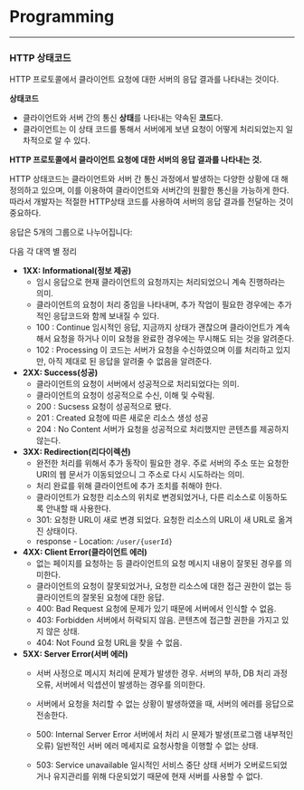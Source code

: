 # Programming

---
### HTTP 상태코드

HTTP 프로토콜에서 클라이언트 요청에 대한 서버의 응답 결과를 나타내는 것이다.

**상태코드**
- 클라이언트와 서버 간의 통신 **상태**를 나타내는 약속된 **코드**다.
- 클라이언트는 이 상태 코드를 통해서 서버에게 보낸 요청이 어떻게 처리되었는지 일차적으로 알 수 있다. 

**HTTP 프로토콜에서 클라이언트 요청에 대한 서버의 응답 결과를 나타내는 것.**

HTTP 상태코드는 클라이언트와 서버 간 통신 과정에서 발생하는 다양한 상황에 대 해 정의하고 있으며, 이를 이용하여 클라이언트와 서버간의 원활한 통신을 가능하게 한다. 
따라서 개발자는 적절한 HTTP상태 코드를 사용하여 서버의 응답 결과를 전달하는 것이 중요하다.

응답은 5개의 그룹으로 나누어집니다: 

다음 각 대역 별 정리

- **1XX: Informational(정보 제공)**
    - 임시 응답으로 현재 클라이언트의 요청까지는 처리되었으니 계속 진행하라는 의미.
    - 클라이언트의 요청이 처리 중임을 나타내며, 추가 작업이 필요한 경우에는 추가적인 응답코드와 함께 보내질 수 있다.
    - 100 : Continue 임시적인 응답, 지금까지 상태가 괜찮으며 클라이언트가 계속해서 요청을 하거나 이미 요청을 완료한 경우에는 무시해도 되는 것을 알려준다.
    - 102 : Processing 이 코드는 서버가 요청을 수신하였으며 이를 처리하고 있지만, 아직 제대로 된 응답을 알려줄 수 없음을 알려준다.
- **2XX: Success(성공)**
    - 클라이언트의 요청이 서버에서 성공적으로 처리되었다는 의미.
    - 클라이언트의 요청이 성공적으로 수신, 이해 및 수락됨.
    - 200 : Sucsess 요청이 성공적으로 됐다.
    - 201 : Created 요청에 따른 새로운 리소스 생성 성공
    - 204 : No Content 서버가 요청을 성공적으로 처리했지만 콘텐츠를 제공하지 않는다.
- **3XX: Redirection(리다이렉션)**
    - 완전한 처리를 위해서 추가 동작이 필요한 경우. 주로 서버의 주소 또는 요청한 URI의 웹 문서가 이동되었으니 그 주소로 다시 시도하라는 의미.
    - 처리 완료를 위해 클라이언트에 추가 조치를 취해야 한다.
    - 클라이언트가 요청한 리소스의 위치로 변경되었거나, 다른 리소스로 이동하도록 안내할 때 사용한다.
    - 301: 요청한 URL이 새로 변경 되었다. 요청한 리소스의 URL이 새 URL로 옮겨진 상태이다.
    - response - Location: `/user/{userId}`
- **4XX: Client Error(클라이언트 에러)**
    - 없는 페이지를 요청하는 등 클라이언트의 요청 메시지 내용이 잘못된 경우를 의미한다.
    - 클라이언트의 요청이 잘못되었거나, 요청한 리소스에 대한 접근 권한이 없는 등 클라이언트의 잘못된 요청에 대한 응답.
    - 400: Bad Request 요청에 문제가 있기 때문에 서버에서 인식할 수 없음.
    - 403: Forbidden 서버에서 허락되지 않음. 콘텐츠에 접근할 권한을 가지고 있지 않은 상태.
    - 404: Not Found 요청 URL을 찾을 수 없음.
- **5XX: Server Error(서버 에러)**
    - 서버 사정으로 메시지 처리에 문제가 발생한 경우. 서버의 부하, DB 처리 과정 오류, 서버에서 익셉션이 발생하는 경우를 의미한다.
    - 서버에서 요청을 처리할 수 없는 상황이 발생하였을 때, 서버의 에러를 응답으로 전송한다.
    - 500: Internal Server Error 서버에서 처리 시 문제가 발생(프로그램 내부적인 오류)
        일반적인 서버 에러 메세지로 요청사항을 이행할 수 없는 상태.
        
    - 503: Service unavailable 일시적인 서비스 중단 상태
        서버가 오버로드되었거나 유지관리를 위해 다운되었기 때문에 현재 서버를 사용할 수 없다.
